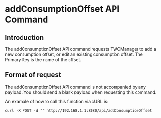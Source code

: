 # addConsumptionOffset API Command

## Introduction

The addConsumptionOffset API command requests TWCManager to add a new consumption offset, or edit an existing consumption offset. The Primary Key is the name of the offset.

## Format of request

The addConsumptionOffset API command is not accompanied by any payload. You should send a blank payload when requesting this command.

An example of how to call this function via cURL is:

```
curl -X POST -d "" http://192.168.1.1:8080/api/addConsumptionOffset

